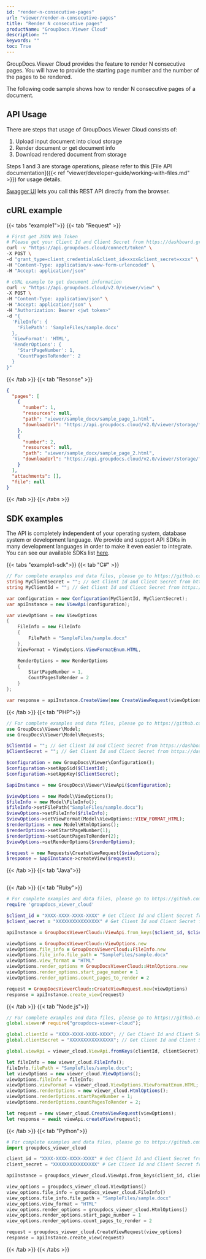 ```yaml
---
id: "render-n-consecutive-pages"
url: "viewer/render-n-consecutive-pages"
title: "Render N consecutive pages"
productName: "GroupDocs.Viewer Cloud"
description: ""
keywords: ""
toc: True
---
```


GroupDocs.Viewer Cloud provides the feature to render N consecutive pages. You will have to provide the starting page number and the number of the pages to be rendered.

The following code sample shows how to render N consecutive pages of a document.

## API Usage

There are steps that usage of GroupDocs.Viewer Cloud consists of:

1. Upload input document into cloud storage
1. Render document or get document info
1. Download rendered document from storage

Steps 1 and 3 are storage operations, please refer to this [File API documentation]({{< ref "viewer/developer-guide/working-with-files.md" >}}) for usage details.

[Swagger UI](https://apireference.groupdocs.cloud/viewer/) lets you call this REST API directly from the browser.

## cURL example

{{< tabs "example1">}}
{{< tab "Request" >}}
```bash
# First get JSON Web Token
# Please get your Client Id and Client Secret from https://dashboard.groupdocs.cloud/applications. Kindly place Client Id in "client_id" and Client Secret in "client_secret" argument.
curl -v "https://api.groupdocs.cloud/connect/token" \
-X POST \
-d "grant_type=client_credentials&client_id=xxxx&client_secret=xxxx" \
-H "Content-Type: application/x-www-form-urlencoded" \
-H "Accept: application/json"

# cURL example to get document information
curl -v "https://api.groupdocs.cloud/v2.0/viewer/view" \
-X POST \
-H "Content-Type: application/json" \
-H "Accept: application/json" \
-H "Authorization: Bearer <jwt token>"
-d "{
  'FileInfo': {
    'FilePath': 'SampleFiles/sample.docx'
  },
  'ViewFormat': 'HTML',
  'RenderOptions': {
    'StartPageNumber': 1,
    'CountPagesToRender': 2
  }
}"
```
{{< /tab >}} {{< tab "Resonse" >}}
```json
{
  "pages": [
    {
      "number": 1,
      "resources": null,
      "path": "viewer/sample_docx/sample_page_1.html",
      "downloadUrl": "https://api.groupdocs.cloud/v2.0/viewer/storage/file/viewer/sample_docx/sample_page_1.html"
    },
    {
      "number": 2,
      "resources": null,
      "path": "viewer/sample_docx/sample_page_2.html",
      "downloadUrl": "https://api.groupdocs.cloud/v2.0/viewer/storage/file/viewer/sample_docx/sample_page_2.html"
    }
  ],
  "attachments": [],
  "file": null
}

```
{{< /tab >}} {{< /tabs >}}

## SDK examples

The API is completely independent of your operating system, database system or development language. We provide and support API SDKs in many development languages in order to make it even easier to integrate. You can see our available SDKs list [here](https://github.com/groupdocs-viewer-cloud).

{{< tabs "example1-sdk">}}
{{< tab "C#" >}}
```cs
// For complete examples and data files, please go to https://github.com/groupdocs-viewer-cloud/groupdocs-viewer-cloud-dotnet-samples
string MyClientSecret = ""; // Get Client Id and Client Secret from https://dashboard.groupdocs.cloud
string MyClientId = ""; // Get Client Id and Client Secret from https://dashboard.groupdocs.cloud

var configuration = new Configuration(MyClientId, MyClientSecret);
var apiInstance = new ViewApi(configuration);

var viewOptions = new ViewOptions
{
    FileInfo = new FileInfo
    {
        FilePath = "SampleFiles/sample.docx"
    },
    ViewFormat = ViewOptions.ViewFormatEnum.HTML,

    RenderOptions = new RenderOptions
    {
        StartPageNumber = 1,
        CountPagesToRender = 2
    }
};

var response = apiInstance.CreateView(new CreateViewRequest(viewOptions));
```
{{< /tab >}} 
{{< tab "PHP">}}
```php
// For complete examples and data files, please go to https://github.com/groupdocs-viewer-cloud/groupdocs-viewer-cloud-php-samples
use GroupDocs\Viewer\Model;
use GroupDocs\Viewer\Model\Requests;

$ClientId = ""; // Get Client Id and Client Secret from https://dashboard.groupdocs.cloud
$ClientSecret = ""; // Get Client Id and Client Secret from https://dashboard.groupdocs.cloud

$configuration = new GroupDocs\Viewer\Configuration();
$configuration->setAppSid($ClientId);
$configuration->setAppKey($ClientSecret);

$apiInstance = new GroupDocs\Viewer\ViewApi($configuration);

$viewOptions = new Model\ViewOptions();
$fileInfo = new Model\FileInfo();
$fileInfo->setFilePath("SampleFiles/sample.docx");
$viewOptions->setFileInfo($fileInfo);
$viewOptions->setViewFormat(Model\ViewOptions::VIEW_FORMAT_HTML);
$renderOptions = new Model\HtmlOptions();
$renderOptions->setStartPageNumber(1);
$renderOptions->setCountPagesToRender(2);
$viewOptions->setRenderOptions($renderOptions);

$request = new Requests\CreateViewRequest($viewOptions);
$response = $apiInstance->createView($request);
```
{{< /tab >}} 
{{< tab "Java">}}
```java

```
{{< /tab >}} 
{{< tab "Ruby">}}
```ruby
# For complete examples and data files, please go to https://github.com/groupdocs-viewer-cloud/groupdocs-viewer-cloud-ruby-samples
require 'groupdocs_viewer_cloud'

$client_id = "XXXX-XXXX-XXXX-XXXX" # Get Client Id and Client Secret from https://dashboard.groupdocs.cloud
$client_secret = "XXXXXXXXXXXXXXXX" # Get Client Id and Client Secret from https://dashboard.groupdocs.cloud

apiInstance = GroupDocsViewerCloud::ViewApi.from_keys($client_id, $client_secret)

viewOptions = GroupDocsViewerCloud::ViewOptions.new
viewOptions.file_info = GroupDocsViewerCloud::FileInfo.new
viewOptions.file_info.file_path = "SampleFiles/sample.docx"
viewOptions.view_format = "HTML"
viewOptions.render_options = GroupDocsViewerCloud::HtmlOptions.new
viewOptions.render_options.start_page_number = 1
viewOptions.render_options.count_pages_to_render = 2

request = GroupDocsViewerCloud::CreateViewRequest.new(viewOptions)
response = apiInstance.create_view(request)
```
{{< /tab >}} 
{{< tab "Node.js">}}
```js
// For complete examples and data files, please go to https://github.com/groupdocs-viewer-cloud/groupdocs-viewer-cloud-node-samples
global.viewer# require("groupdocs-viewer-cloud");

global.clientId = "XXXX-XXXX-XXXX-XXXX"; // Get Client Id and Client Secret from https://dashboard.groupdocs.cloud
global.clientSecret = "XXXXXXXXXXXXXXXX"; // Get Client Id and Client Secret from https://dashboard.groupdocs.cloud

global.viewApi = viewer_cloud.ViewApi.fromKeys(clientId, clientSecret);

let fileInfo = new viewer_cloud.FileInfo();
fileInfo.filePath = "SampleFiles/sample.docx";
let viewOptions = new viewer_cloud.ViewOptions();
viewOptions.fileInfo = fileInfo;
viewOptions.viewFormat = viewer_cloud.ViewOptions.ViewFormatEnum.HTML;
viewOptions.renderOptions = new viewer_cloud.HtmlOptions();
viewOptions.renderOptions.startPageNumber = 1;
viewOptions.renderOptions.countPagesToRender = 2;

let request = new viewer_cloud.CreateViewRequest(viewOptions);
let response = await viewApi.createView(request);
```
{{< /tab >}} 
{{< tab "Python">}}
```py
# For complete examples and data files, please go to https://github.com/groupdocs-viewer-cloud/groupdocs-viewer-cloud-python-samples
import groupdocs_viewer_cloud

client_id = "XXXX-XXXX-XXXX-XXXX" # Get Client Id and Client Secret from https://dashboard.groupdocs.cloud
client_secret = "XXXXXXXXXXXXXXXX" # Get Client Id and Client Secret from https://dashboard.groupdocs.cloud

apiInstance = groupdocs_viewer_cloud.ViewApi.from_keys(client_id, client_secret)

view_options = groupdocs_viewer_cloud.ViewOptions()
view_options.file_info = groupdocs_viewer_cloud.FileInfo()
view_options.file_info.file_path = "SampleFiles/sample.docx"
view_options.view_format = "HTML"
view_options.render_options = groupdocs_viewer_cloud.HtmlOptions()
view_options.render_options.start_page_number = 1
view_options.render_options.count_pages_to_render = 2

request = groupdocs_viewer_cloud.CreateViewRequest(view_options)
response = apiInstance.create_view(request)
```
{{< /tab >}} 
{{< /tabs >}}
